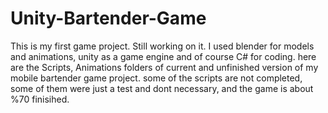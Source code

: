 # Unity-Bartender-Game
This is my first game project. Still working on it. I used blender for models and animations, unity as a game engine and of course C# for coding.
here are the Scripts, Animations folders of current and unfinished version of my mobile bartender game project.
some of the scripts are not completed, some of them were just a test and dont necessary, and the game is about %70 finisihed.
